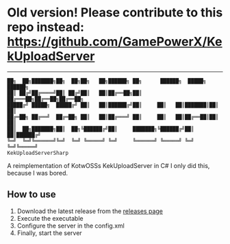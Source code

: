 # Old version! Please contribute to this repo instead: https://github.com/GamePowerX/KekUploadServer
---
```
██╗  ██╗███████╗██╗  ██╗██╗   ██╗██████╗ ██╗      ██████╗  █████╗ ██████╗ 
██║ ██╔╝██╔════╝██║ ██╔╝██║   ██║██╔══██╗██║     ██╔═══██╗██╔══██╗██╔══██╗
█████╔╝ █████╗  █████╔╝ ██║   ██║██████╔╝██║     ██║   ██║███████║██║  ██║
██╔═██╗ ██╔══╝  ██╔═██╗ ██║   ██║██╔═══╝ ██║     ██║   ██║██╔══██║██║  ██║
██║  ██╗███████╗██║  ██╗╚██████╔╝██║     ███████╗╚██████╔╝██║  ██║██████╔╝
╚═╝  ╚═╝╚══════╝╚═╝  ╚═╝ ╚═════╝ ╚═╝     ╚══════╝ ╚═════╝ ╚═╝  ╚═╝╚═════╝ 
KekUploadServerSharp
```
A reimplementation of KotwOSSs KekUploadServer in C#
I only did this, because I was bored.

## How to use
1. Download the latest release from the [releases page](https://github.com/CraftingDragon007/KekUploadServer/releases)
2. Execute the executable
3. Configure the server in the config.xml
4. Finally, start the server
